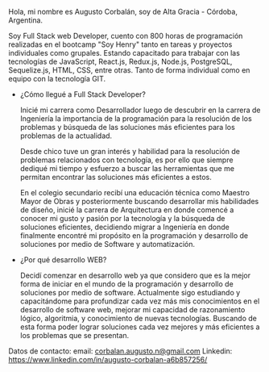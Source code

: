 
Hola, mi nombre es Augusto Corbalán, soy de Alta Gracia - Córdoba, Argentina.

Soy Full Stack web Developer, cuento con 800 horas de programación realizadas en el bootcamp "Soy Henry" tanto en tareas y proyectos individuales como grupales. Estando capacitado para trabajar con las tecnologías de JavaScript, React.js, Redux.js, Node.js, PostgreSQL, Sequelize.js, HTML, CSS, entre otras. Tanto de forma individual como en equipo con la tecnología GIT.

- ¿Cómo llegué a Full Stack Developer?

  Inicié mi carrera como Desarrollador luego de descubrir en la carrera de Ingeniería la importancia de la programación para la resolución de los problemas y búsqueda   de las soluciones más eficientes para los problemas de la actualidad.

  Desde chico tuve un gran interés y habilidad para la resolución de problemas relacionados con tecnología, es por ello que siempre dediqué mi tiempo y esfuerzo a       buscar las herramientas que me permitan encontrar las soluciones más eficientes a estos.

  En el colegio secundario recibí una educación técnica como Maestro Mayor de Obras y posteriormente buscando desarrollar mis habilidades de diseño, inicié la carrera   de Arquitectura en donde comencé a conocer mi gusto y pasión por la tecnología y la búsqueda de soluciones eficientes, decidiendo migrar a Ingeniería en donde         finalmente encontré mi propósito en la programación y desarrollo de soluciones por medio de Software y automatización. 

- ¿Por qué desarrollo WEB?

  Decidí comenzar en desarrollo web ya que considero que es la mejor forma de iniciar en el mundo de la programación y desarrollo de soluciones por medio de software. 
  Actualmente sigo estudiando y capacitándome para profundizar cada vez más mis conocimientos en el desarrollo de software web, mejorar mi capacidad de razonamiento     lógico, algoritmia, y conocimiento de nuevas tecnologías. 
  Buscando de esta forma poder lograr soluciones cada vez mejores y más eficientes a los problemas que se presentan. 

Datos de contacto:
email: corbalan.augusto.n@gmail.com
Linkedin: https://www.linkedin.com/in/augusto-corbalan-a6b857256/

